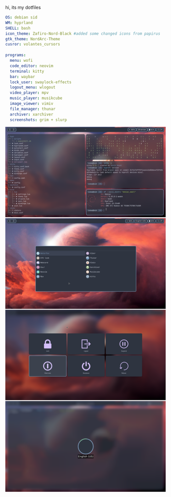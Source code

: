 hi, its my dotfiles<br>
```yaml
OS: debian sid
WM: hyprland
SHELL: bash
icon_theme: Zafiro-Nord-Black #added some changed icons from papirus
gtk_theme: NordArc-Theme
cusror: volantes_cursors

programs:
  menu: wofi
  code_editor: neovim
  terminal: kitty
  bar: waybar
  lock_user: swaylock-effects
  logout_menu: wlogout
  video_player: mpv
  music_player: musikcube
  image_viewer: vimiv
  file_manager: thunar
  archiver: xarchiver
  screenshots: grim + slurp
```
![some terminals](screenshot.png)
![menu](screenshot2.png)
![logout menu](screenshot3.png)
![locked look](screenshot4.png)

